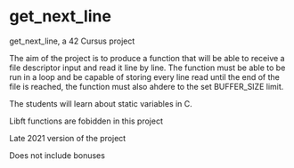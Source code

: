 # get_next_line
get_next_line, a 42 Cursus project

The aim of the project is to produce a function that will be able to receive a file descriptor input and read it line by line. The function must be able to be run in a loop and be capable of storing every line read until the end of the file is reached, the function must also ahdere to the set BUFFER_SIZE limit.

The students will learn about static variables in C.

Libft functions are fobidden in this project

Late 2021 version of the project

Does not include bonuses
